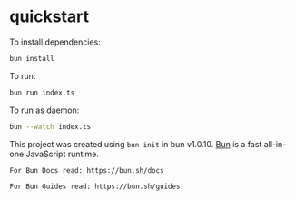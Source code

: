 # quickstart

To install dependencies:

```bash
bun install
```

To run:

```bash
bun run index.ts
```

To run as daemon:

```bash
bun --watch index.ts
```

This project was created using `bun init` in bun v1.0.10. [Bun](https://bun.sh) is a fast all-in-one JavaScript runtime.

```bash
For Bun Docs read: https://bun.sh/docs
```

```bash
For Bun Guides read: https://bun.sh/guides
```